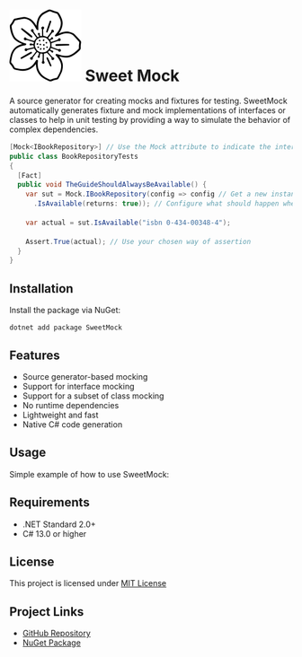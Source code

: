 # ![Icon](Icon.png) Sweet Mock

A source generator for creating mocks and fixtures for testing. SweetMock automatically generates fixture and mock implementations of interfaces or classes to help in unit testing by providing a way to simulate the behavior of complex dependencies.

``` csharp
[Mock<IBookRepository>] // Use the Mock attribute to indicate the interface or class to mock.
public class BookRepositoryTests
{
  [Fact]
  public void TheGuideShouldAlwaysBeAvailable() {
    var sut = Mock.IBookRepository(config => config // Get a new instance of the mock 
      .IsAvailable(returns: true)); // Configure what should happen when specific actions are performed

    var actual = sut.IsAvailable("isbn 0-434-00348-4"); 

    Assert.True(actual); // Use your chosen way of assertion 
  }
}
```

## Installation

Install the package via NuGet:

```
dotnet add package SweetMock
```

## Features

- Source generator-based mocking
- Support for interface mocking
- Support for a subset of class mocking
- No runtime dependencies
- Lightweight and fast
- Native C# code generation

## Usage

Simple example of how to use SweetMock:

## Requirements

- .NET Standard 2.0+
- C# 13.0 or higher

## License

This project is licensed under [MIT License](LICENSE)

## Project Links

- [GitHub Repository](https://github.com/oswaldsql/SweetMock)
- [NuGet Package](https://www.nuget.org/packages/SweetMock)
